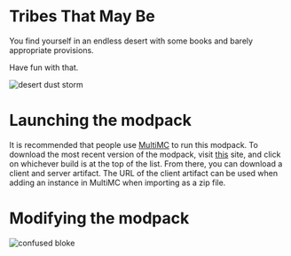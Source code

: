 # Tribes That May Be

You find yourself in an endless desert with some books and barely appropriate provisions.

Have fun with that.

![desert dust storm](https://github.com/tribesthatmaybe/modpack/blob/release/images/ttmb_dust.jpg)

# Launching the modpack

It is recommended that people use [MultiMC](https://multimc.org/) to run this modpack. To download the most recent version of the modpack, visit [this](https://github.com/tribesthatmaybe/modpack/actions?query=workflow%3Amake-modpack) site, and click on whichever build is at the top of the list. From there, you can download a client and server artifact. The URL of the client artifact can be used when adding an instance in MultiMC when importing as a zip file.

# Modifying the modpack

![confused bloke](https://i.imgur.com/aSqWoNb.png)
